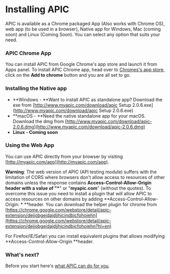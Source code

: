 # Installing APIC

APIC is available as a Chrome packaged App \(Also works with Chrome OS\), web app \(to be used in a browser\), Native app for Windows, Mac \(coming soon\) and Linux \(Coming Soon\). You can select any option that suits your need.

### APIC Chrome App

You can install APIC from Google Chrome's app store and launch it from Apps panel. To install APIC Chrome app, head over to [Chromes's app store](https://chrome.google.com/webstore/detail/apic-complete-api-solutio/ggnhohnkfcpcanfekomdkjffnfcjnjam), click on the **Add to chrome** button and you are all set to go.

### Installing the Native app

* **Windows - **Want to install APIC as standalone app? Download the exe from [http://www.myapic.com/download/apic Setup 2.0.6.exe](http://www.myapic.com/download/apic Setup 2.0.6.exe)
* **macOS - **Need the native standalone app for your macOS. Download the dmg from [http://www.myapic.com/download/apic-2.0.6.dmg](http://www.myapic.com/download/apic-2.0.6.dmg)
* **Linux - Coming soon**

### Using the Web App

You can use APIC directly from your browser by visiting [http://myapic.com/app](http://myapic.com/app).

**Warning**: The web version of APIC \(API testing module\) suffers with the limitation of CORS where browsers don't allow access to resources of other domains unless the response contains **Access-Control-Allow-Origin **header with a value of "**\***" or "**myapic.com**" \(without the quotes\). To overcome this issue you need to install a plugin that will allow APIC to access resources on other domains by adding **Access-Control-Allow-Origin: \* **header. You can download the helper plugin for chrome from [https://chrome.google.com/webstore/detail/apic-extension/dejjobgejdajdjjhjcindbjcfohoiehn](https://chrome.google.com/webstore/detail/apic-extension/dejjobgejdajdjjhjcindbjcfohoiehn?hl=en)

For Firefox/IE/Safari you can install equivalent plugins that allows modifying **Access-Control-Allow-Origin **header.

### What's next?

Before you start here's [what APIC can do for you](/gettingStarted.md).

